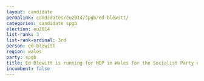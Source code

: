 ```yaml
---
layout: candidate
permalink: candidates/eu2014/spgb/ed-blewitt/
categories: candidate spgb
election: eu2014
list-rank: 3
list-rank-ordinal: 3rd
person: ed-blewitt
region: wales
party: spgb
title: Ed Blewitt is running for MEP in Wales for the Socialist Party of Great Britain
incumbent: false
---
```

